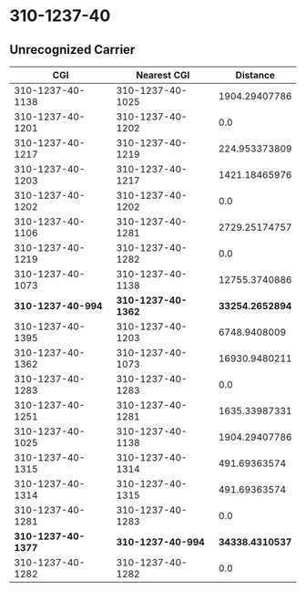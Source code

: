 # 310-1237-40
## Unrecognized Carrier


| CGI | Nearest CGI | Distance |
|-----|-------------|----------|
| 310-1237-40-1138 | 310-1237-40-1025 | 1904.29407786 |
| 310-1237-40-1201 | 310-1237-40-1202 | 0.0 |
| 310-1237-40-1217 | 310-1237-40-1219 | 224.953373809 |
| 310-1237-40-1203 | 310-1237-40-1217 | 1421.18465976 |
| 310-1237-40-1202 | 310-1237-40-1202 | 0.0 |
| 310-1237-40-1106 | 310-1237-40-1281 | 2729.25174757 |
| 310-1237-40-1219 | 310-1237-40-1282 | 0.0 |
| 310-1237-40-1073 | 310-1237-40-1138 | 12755.3740886 |
| **310-1237-40-994** | **310-1237-40-1362** | **33254.2652894** |
| 310-1237-40-1395 | 310-1237-40-1203 | 6748.9408009 |
| 310-1237-40-1362 | 310-1237-40-1073 | 16930.9480211 |
| 310-1237-40-1283 | 310-1237-40-1283 | 0.0 |
| 310-1237-40-1251 | 310-1237-40-1281 | 1635.33987331 |
| 310-1237-40-1025 | 310-1237-40-1138 | 1904.29407786 |
| 310-1237-40-1315 | 310-1237-40-1314 | 491.69363574 |
| 310-1237-40-1314 | 310-1237-40-1315 | 491.69363574 |
| 310-1237-40-1281 | 310-1237-40-1283 | 0.0 |
| **310-1237-40-1377** | **310-1237-40-994** | **34338.4310537** |
| 310-1237-40-1282 | 310-1237-40-1282 | 0.0 |
